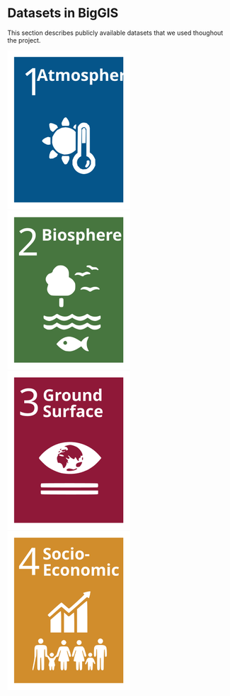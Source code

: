 # Datasets in BigGIS

This section describes publicly available datasets that we used thoughout the project.

![Atmosphere Icon](atmosphere-icon.svg)
![Biosphere Icon](biosphere-icon.svg)
![Ground Surface Icon](ground-icon.svg)
![Socio-Economic Icon](socio-icon.svg)

